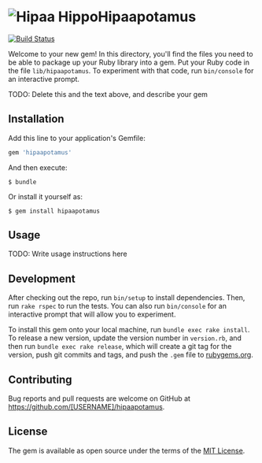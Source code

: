 # ![Hipaa Hippo](http://i.imgur.com/mwP2NGe.png)Hipaapotamus
[![Build Status](https://travis-ci.org/anarchocurious/hipaapotamus.svg)](https://travis-ci.org/anarchocurious/hipaapotamus)

Welcome to your new gem! In this directory, you'll find the files you need to be able to package up your Ruby library into a gem. Put your Ruby code in the file `lib/hipaapotamus`. To experiment with that code, run `bin/console` for an interactive prompt.

TODO: Delete this and the text above, and describe your gem

## Installation

Add this line to your application's Gemfile:

```ruby
gem 'hipaapotamus'
```

And then execute:

    $ bundle

Or install it yourself as:

    $ gem install hipaapotamus

## Usage

TODO: Write usage instructions here

## Development

After checking out the repo, run `bin/setup` to install dependencies. Then, run `rake rspec` to run the tests. You can also run `bin/console` for an interactive prompt that will allow you to experiment.

To install this gem onto your local machine, run `bundle exec rake install`. To release a new version, update the version number in `version.rb`, and then run `bundle exec rake release`, which will create a git tag for the version, push git commits and tags, and push the `.gem` file to [rubygems.org](https://rubygems.org).

## Contributing

Bug reports and pull requests are welcome on GitHub at https://github.com/[USERNAME]/hipaapotamus.


## License

The gem is available as open source under the terms of the [MIT License](http://opensource.org/licenses/MIT).

